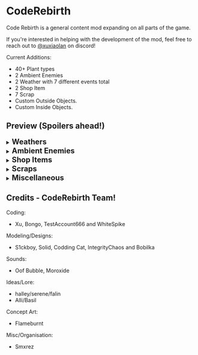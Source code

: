 # CodeRebirth

Code Rebirth is a general content mod expanding on all parts of the game.

If you're interested in helping with the development of the mod, feel free to reach out to [@xuxiaolan](https://discord.com/channels/1168655651455639582/1241786100201160784) on discord!

Current Additions:

- 40+ Plant types
- 2 Ambient Enemies
- 2 Weather with 7 different events total
- 2 Shop Item
- 7 Scrap
- Custom Outside Objects.
- Custom Inside Objects.

## Preview (Spoilers ahead!)

</details>

<details>
  <summary><strong style="font-size: 1.4em;">Weathers</strong></summary>

### Windy

![]()
![]()
![]()
![]()
![]()
![]()

```
Disastrous weather where the player is pulled and ripped apart by different types of tornados.
```

### Meteor Shower

![](https://i.postimg.cc/RFJzM5yL/image-removebg-preview-1.png)
![]()

```
World-ending weather where the world will slowly crumble as time goes on, but with the potential for rare crystals to spawn.
```

</details>

<details>
  <summary><strong style="font-size: 1.4em;">Ambient Enemies</strong></summary>

### Cutiefly

![](https://i.postimg.cc/zvmYv21Z/image-207-removebg-preview.png)

```
Flys around occasionally resting on the ground. (harmless)
```

### Snailcat

![](https://i.postimg.cc/qMzFFhzh/imawadge-removebg-preview.png)

```
Roams the land slowly (harmless)
```

</details>

<details>
  <summary><strong style="font-size: 1.4em;">Shop Items</strong></summary>

### Hoverboard

![](https://i.postimg.cc/wj6mw7Nc/hoverboard.png)

```
Shop Item that allows you to drift around the world, should be faster than walking speed and allows a boost using sprint.
```

### Wallet

![](https://i.postimg.cc/wMBrg32r/imwadadage-removebg-preview.png)

```
Shop Item to get some extra cash for the quota can pick up coins.
```

</details>

<details>
  <summary><strong style="font-size: 1.4em;">Scraps</strong></summary>

### Snow Globe

![](https://i.postimg.cc/NfBS0qgy/snowglobe-icon.png)

```
Cracked, rare and unique. This Snow Globe is found deep inside of abandoned moons, made for children but loved by all. (Includes custom animations and sounds)
```
### Meteorite

![](https://i.postimg.cc/nVg8pG8Y/imawdawdaage-removebg-preview.png)

```
Valuable rare Scrap found from the remaining debris of some Meteors.
```

### Epic Axe

![](https://i.postimg.cc/wxWPFcTY/imwadaage-removebg-preview.png)

```
Cool glowy Axe!.
Can crit and deal 2x damage.
```

### Nature's Mace

![]()

```
Mace that uses the power of nature to strike your enemies.
Can crit and deal 2x damage.
```

### Spiky Mace

![]()

```
Looks like it would hurt a lot.
Can crit and deal 2x damage.
```

### Icy Hammer

![]()

```
With the power of ice, enemies and players may be slowed down temporarily...
Can crit and deal 2x damage.
```

### Coin

![](https://i.postimg.cc/cC5bHZ5L/imagwadae-removebg-preview.png)

```
Scrap to get some extra cash for the quota, Coin doesn't affect normal-level scrap spawn rates and is not included in the pool normally.
```

</details>

<details>
  <summary><strong style="font-size: 1.4em;">Miscellaneous</strong></summary>

### Item Crate

![](https://i.postimg.cc/jqg2RD0j/itemcrate.png)

```
Spawns outside and is openable instantly with a key, or at a slow speed manually to get a random piece of scrap!
```

</details>

## Credits - CodeRebirth Team!

Coding:
- Xu, Bongo, TestAccount666 and WhiteSpike

Modeling/Designs:
- S1ckboy, Solid, Codding Cat, IntegrityChaos and Bobilka

Sounds:
- Oof Bubble, Moroxide

Ideas/Lore:
- halley/serene/falin
- Alli/Basil

Concept Art:
- Flameburnt

Misc/Organisation:
- Smxrez